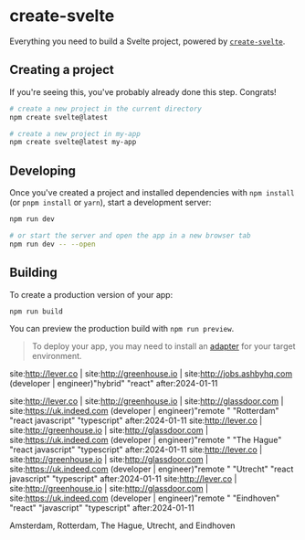 # create-svelte

Everything you need to build a Svelte project, powered by [`create-svelte`](https://github.com/sveltejs/kit/tree/main/packages/create-svelte).

## Creating a project

If you're seeing this, you've probably already done this step. Congrats!

```bash
# create a new project in the current directory
npm create svelte@latest

# create a new project in my-app
npm create svelte@latest my-app
```

## Developing

Once you've created a project and installed dependencies with `npm install` (or `pnpm install` or `yarn`), start a development server:

```bash
npm run dev

# or start the server and open the app in a new browser tab
npm run dev -- --open
```

## Building

To create a production version of your app:

```bash
npm run build
```

You can preview the production build with `npm run preview`.

> To deploy your app, you may need to install an [adapter](https://kit.svelte.dev/docs/adapters) for your target environment.

site:http://lever.co | site:http://greenhouse.io | site:http://jobs.ashbyhq.com (developer | engineer)"hybrid" "react" after:2024-01-11

site:http://lever.co | site:http://greenhouse.io | site:http://glassdoor.com | site:https://uk.indeed.com (developer | engineer)"remote " "Rotterdam" "react javascript" "typescript" after:2024-01-11
site:http://lever.co | site:http://greenhouse.io | site:http://glassdoor.com | site:https://uk.indeed.com (developer | engineer)"remote " "The Hague" "react javascript" "typescript" after:2024-01-11
site:http://lever.co | site:http://greenhouse.io | site:http://glassdoor.com | site:https://uk.indeed.com (developer | engineer)"remote " "Utrecht" "react javascript" "typescript" after:2024-01-11
site:http://lever.co | site:http://greenhouse.io | site:http://glassdoor.com | site:https://uk.indeed.com (developer | engineer)"remote " "Eindhoven" "react" "javascript" "typescript" after:2024-01-11

Amsterdam, Rotterdam, The Hague, Utrecht, and Eindhoven
